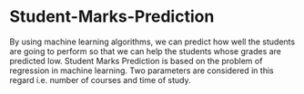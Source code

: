 # Student-Marks-Prediction
By using machine learning algorithms, we can predict how well the students are going to perform so that we can help the students whose grades are predicted low. Student Marks Prediction is based on the problem of regression in machine learning. Two parameters are considered in this regard i.e. number of courses and time of study.

